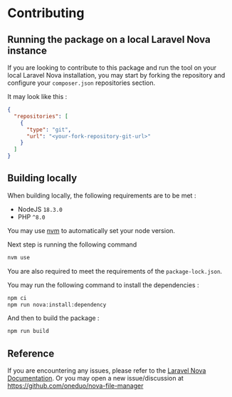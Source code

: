 # Contributing

## Running the package on a local Laravel Nova instance

If you are looking to contribute to this package and run the tool on your local Laravel Nova installation, you may start
by forking the repository and configure your `composer.json` repositories section.

It may look like this :

```json
{
  "repositories": [
    {
      "type": "git",
      "url": "<your-fork-repository-git-url>"
    }
  ]
}
```

## Building locally

When building locally, the following requirements are to be met :

- NodeJS `18.3.0`
- PHP `^8.0`

You may use [nvm](https://github.com/nvm-sh/nvm) to automatically set your node version.

Next step is running the following command

```bash
nvm use
```

You are also required to meet the requirements of the `package-lock.json`.

You may run the following command to install the dependencies :

```bash
npm ci
npm run nova:install:dependency
```

And then to build the package :

```bash
npm run build
```

## Reference
If you are encountering any issues, please refer to the [Laravel Nova Documentation](https://nova.laravel.com/docs/4.0/customization/frontend.html#using-nova-mixins). Or you may open a new issue/discussion at https://github.com/oneduo/nova-file-manager